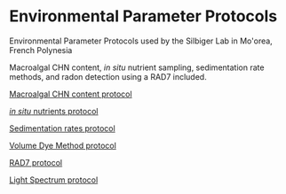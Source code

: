# Environmental Parameter Protocols

Environmental Parameter Protocols used by the Silbiger Lab in Mo'orea, French Polynesia

Macroalgal CHN content, *in situ* nutrient sampling, sedimentation rate methods, and radon detection using a RAD7 included.

[Macroalgal CHN content protocol](Protocols/Macroalgal_CHN_SOP.md)

[*in situ* nutrients protocol](Protocols/In_situ_nutrients_SOP.md)

[Sedimentation rates protocol](Protocols/Sedimentation_rates_SOP.md)

[Volume Dye Method protocol](Protocols/Volume_Dye_Method)

[RAD7 protocol](Protocols/RAD7_Protocol)

[Light Spectrum protocol](Protocols/Light_Spectrum)



